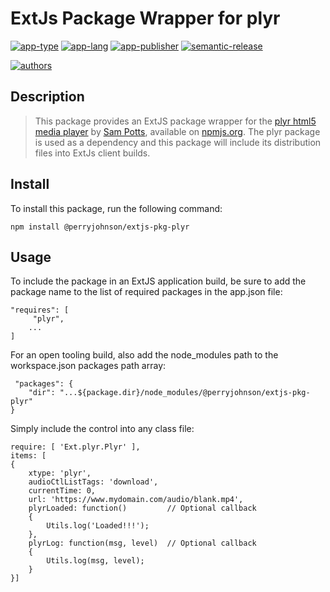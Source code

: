 # ExtJs Package Wrapper for plyr

[![app-type](https://img.shields.io/badge/category-linux%20web%20env-blue.svg)](https://www.perryjohnson.com)
[![app-lang](https://img.shields.io/badge/language-na%20c%23-blue.svg)](https://www.perryjohnson.com)
[![app-publisher](https://img.shields.io/badge/%20%20%F0%9F%93%A6%F0%9F%9A%80-app--publisher-e10000.svg)](https://github.com/perryjohnsoninc/app-publisher)
[![semantic-release](https://img.shields.io/badge/%20%20%F0%9F%93%A6%F0%9F%9A%80-semantic--release-e10079.svg)](https://github.com/semantic-release/semantic-release)

[![authors](https://img.shields.io/badge/authors-scott%20meesseman-6F02B5.svg?logo=visual%20studio%20code)](https://github.com/perryjohnsoninc)

## Description

> This package provides an ExtJS package wrapper for the [plyr html5 media player](https://github.com/sampotts/plyr) by [Sam Potts](https://github.com/sampotts), available on [npmjs.org](https://www.npmjs.com/package/plyr).  The plyr package is used as a dependency and this package will include its distribution files into ExtJs client builds.

## Install

To install this package, run the following command:

    npm install @perryjohnson/extjs-pkg-plyr

## Usage

To include the package in an ExtJS application build, be sure to add the package name to the list of required packages in the app.json file:

    "requires": [
         "plyr",
        ...
    ]

For an open tooling build, also add the node_modules path to the workspace.json packages path array:

     "packages": {
        "dir": "...${package.dir}/node_modules/@perryjohnson/extjs-pkg-plyr"
    }

Simply include the control into any class file:

    require: [ 'Ext.plyr.Plyr' ],
    items: [
    {
        xtype: 'plyr',
        audioCtlListTags: 'download',
        currentTime: 0,
        url: 'https://www.mydomain.com/audio/blank.mp4',
        plyrLoaded: function()         // Optional callback
        {
            Utils.log('Loaded!!!');
        },
        plyrLog: function(msg, level)  // Optional callback
        {
            Utils.log(msg, level);
        }
    }]
